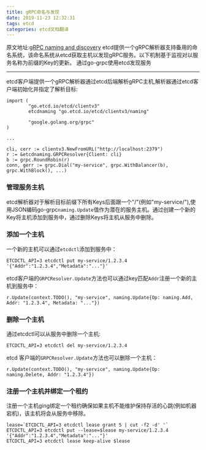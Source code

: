```yaml
---
title: gRPC命名与发现
date: 2019-11-23 12:32:31
tags: etcd
categories: etcd文档翻译
---
```

原文地址:[gRPC naming and discovery](https://github.com/etcd-io/etcd/blob/master/Documentation/dev-guide/grpc_naming.md)
etcd提供一个gRPC解析器支持备用的命名系统，该命名系统从etcd获取主机以发现gRPC服务。以下机制基于监视对以服务名称为前缀的Key的更新。
通过go-grpc使用etcd发现服务

* * *
etcd客户端提供一个gRPC解析器通过etcd后端解析gRPC主机,解析器通过etcd客户端初始化并指定了解析目标:
```
import (
        "go.etcd.io/etcd/clientv3"
        etcdnaming "go.etcd.io/etcd/clientv3/naming"

        "google.golang.org/grpc"
)

...

cli, cerr := clientv3.NewFromURL("http://localhost:2379")
r := &etcdnaming.GRPCResolver{Client: cli}
b := grpc.RoundRobin(r)
conn, gerr := grpc.Dial("my-service", grpc.WithBalancer(b), grpc.WithBlock(), ...)
```
### 管理服务主机
etcd解析器对于解析目标前缀下所有Keys后面跟一个"/"(例如"my-service/"),使用JSON编码go-grpc`naming.Update`值作为潜在的服务主机。通过创建一个新的Key将主机添加到服务中，通过删除Keys将主机从服务中删除。
### 添加一个主机
一个新的主机可以通过`etcdctl`添加到服务中：
```
ETCDCTL_API=3 etcdctl put my-service/1.2.3.4 '{"Addr":"1.2.3.4","Metadata":"..."}'
```
etcd客户端的`GRPCResolver.Update`方法也可以通过key匹配`Addr`注册一个新的主机到服务中：
```
r.Update(context.TODO(), "my-service", naming.Update{Op: naming.Add, Addr: "1.2.3.4", Metadata: "..."})
```
### 删除一个主机
通过etcdctl可以从服务中删除一个主机:
```
ETCDCTL_API=3 etcdctl del my-service/1.2.3.4
```
etcd 客户端的`GRPCResolver.Update`方法也可以删除一个主机：
```
r.Update(context.TODO(), "my-service", naming.Update{Op: naming.Delete, Addr: "1.2.3.4"})
```
### 注册一个主机并绑定一个租约
注册一个主机ging绑定一个租约确保如果主机不能维护保持存活的心跳(例如机器宕机)，该主机将会从服务中移除。
```
lease=`ETCDCTL_API=3 etcdctl lease grant 5 | cut -f2 -d' '`
ETCDCTL_API=3 etcdctl put --lease=$lease my-service/1.2.3.4 '{"Addr":"1.2.3.4","Metadata":"..."}'
ETCDCTL_API=3 etcdctl lease keep-alive $lease
```